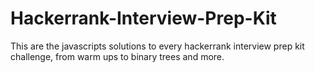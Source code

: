 # Hackerrank-Interview-Prep-Kit
This are the javascripts solutions to every hackerrank interview prep kit challenge, from warm ups to binary trees and more.
